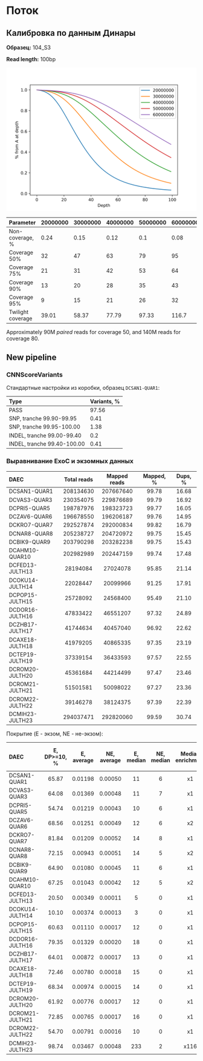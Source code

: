 # Поток

## Калибровка по данным Динары

**Образец:** 104_S3

**Read length:** 100bp

![img](./scripts_results/Dinara_Calibri_coverage_100.svg)

| Parameter       | 20000000 | 30000000 | 40000000 | 50000000 | 60000000 |
|:----------------|:---------|:---------|:---------|:---------|:---------|
| Non-coverage, % | 0.24     | 0.15     | 0.12     | 0.1      | 0.08     |
| Coverage 50%    | 32       | 47       | 63       | 79       | 95       |
| Coverage 75%    | 21       | 31       | 42       | 53       | 64       |
| Coverage 90%    | 13       | 20       | 28       | 35       | 43       |
| Coverage 95%    | 9        | 15       | 21       | 26       | 32       |
| Twilight coverage | 39.01  | 58.37    | 77.79    | 97.33    | 116.7    |


Approximately 90M *paired* reads for coverage 50, and 140M reads for coverage 80.

## New pipeline

### CNNScoreVariants

Стандартные настройки из коробки, образец `DCSAN1-QUAR1`:

| Type | Variants, % |
|:-----|:------------|
| PASS | 97.56 |
| SNP, tranche 99.90-99.95 | 0.41 |
| SNP, tranche 99.95-100.00 | 1.38 |
| INDEL, tranche 99.00-99.40 | 0.2 |
| INDEL, tranche 99.40-100.00 | 0.41 |

### Выравнивание ExoC и экзомных данных

| DAEC         | Total reads | Mapped reads | Mapped, % | Dups, % |
|:-------------|:---------:|:---------:|:----:|:----:|
| DCSAN1-QUAR1 | 208134630 | 207667640 | 99.78 | 16.68 |
| DCVAS3-QUAR3 | 230354075 | 229876689 | 99.79 | 16.92 |
| DCPRI5-QUAR5 | 198787976 | 198323723 | 99.77 | 16.05 |
| DCZAV6-QUAR6 | 196678550 | 196206187 | 99.76 | 14.95 |
| DCKRO7-QUAR7 | 292527874 | 292000834 | 99.82 | 16.79 |
| DCNAR8-QUAR8 | 205238727 | 204720972 | 99.75 | 15.45 |
| DCBIK9-QUAR9 | 203790298 | 203282238 | 99.75 | 15.43 |
| DCAHM10-QUAR10 | 202982989 | 202447159 | 99.74 | 17.48 |
| DCFED13-JULTH13 | 28194084 | 27024078 | 95.85 | 21.14 |
| DCOKU14-JULTH14 | 22028447 | 20099966 | 91.25 | 17.91 |
| DCPOP15-JULTH15 | 25728092 | 24568400 | 95.49 | 21.10 |
| DCDOR16-JULTH16 | 47833422 | 46551207 | 97.32 | 24.89 |
| DCZHB17-JULTH17 | 41744634 | 40457040 | 96.92 | 22.62 |
| DCAXE18-JULTH18 | 41979205 | 40865335 | 97.35 | 23.19 |
| DCTEP19-JULTH19 | 37339154 | 36433593 | 97.57 | 22.55 |
| DCROM20-JULTH20 | 45361684 | 44214499 | 97.47 | 23.46 |
| DCROM21-JULTH21 | 51501581 | 50098022 | 97.27 | 23.36 |
| DCROM22-JULTH22 | 39146278 | 38124375 | 97.39 | 22.39 |
| DCMIH23-JULTH23 | 294037471 | 292820060 | 99.59 | 30.74 |

Покрытие (E - экзом, NE - не-экзом):

| DAEC | E, DP>=10, % | E, average | NE, average | E, median | NE, median | Median enrichment | Average enrichment | E, non-covered, % | NE, non-covered, % |
|:-----|:---:|:----:|:---:|:---:|:----:|:-----:|:-----:|:-------:|:------:|
| DCSAN1-QUAR1 | 65.87 | 0.01198 | 0.00050 | 11 | 6 | x1 | x23 | 1.39 | 10.45 |
| DCVAS3-QUAR3 | 64.08 | 0.01369 | 0.00048 | 11 | 7 | x1 | x28 | 1.41 | 10.09 |
| DCPRI5-QUAR5 | 54.74 | 0.01219 | 0.00043 | 10 | 6 | x1 | x27 | 1.38 | 10.17 |
| DCZAV6-QUAR6 | 68.56 | 0.01251 | 0.00049 | 12 | 6 | x2 | x25 | 1.42 | 10.99 |
| DCKRO7-QUAR7 | 81.84 | 0.01209 | 0.00052 | 14 | 8 | x1 | x23 | 1.31 | 9.57 |
| DCNAR8-QUAR8 | 72.15 | 0.00943 | 0.00051 | 14 | 5 | x2 | x18 | 1.74 | 14.28 |
| DCBIK9-QUAR9 | 64.90 | 0.01080 | 0.00045 | 11 | 6 | x1 | x23 | 1.41 | 10.62 |
| DCAHM10-QUAR10 | 67.25 | 0.01043 | 0.00042 | 12 | 5 | x2 | x24 | 1.43 | 11.83 |
| DCFED13-JULTH13 | 20.50 | 0.00349 | 0.00011 | 5 | 0 | x1 | x29 | 10.41 | 82.33 |
| DCOKU14-JULTH14 | 10.10 | 0.00374 | 0.00013 | 3 | 0 | x1 | x27 | 13.17 | 86.11 |
| DCPOP15-JULTH15 | 60.63 | 0.01110 | 0.00017 | 12 | 0 | x1 | x64 | 1.87 | 79.50 |
| DCDOR16-JULTH16 | 79.35 | 0.01329 | 0.00020 | 18 | 0 | x1 | x65 | 1.53 | 69.50 |
| DCZHB17-JULTH17 | 64.01 | 0.00872 | 0.00017 | 13 | 0 | x1 | x50 | 2.53 | 69.71 |
| DCAXE18-JULTH18 | 72.46 | 0.00780 | 0.00018 | 15 | 0 | x1 | x41 | 1.85 | 69.18 |
| DCTEP19-JULTH19 | 68.34 | 0.00974 | 0.00015 | 14 | 0 | x1 | x62 | 1.91 | 70.64 |
| DCROM20-JULTH20 | 61.92 | 0.00776 | 0.00017 | 12 | 0 | x1 | x43 | 2.95 | 69.15 |
| DCROM21-JULTH21 | 72.85 | 0.00765 | 0.00017 | 16 | 0 | x1 | x44 | 2.08 | 64.58 |
| DCROM22-JULTH22 | 54.70 | 0.00791 | 0.00016 | 10 | 0 | x1 | x46 | 3.68 | 72.01 |
| DCMIH23-JULTH23 | 98.74 | 0.03467 | 0.00048 | 233 | 2 | x116 | x71 | 0.89 | 26.94 |
